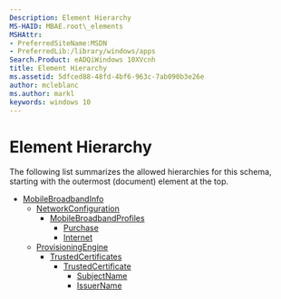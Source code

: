 ```yaml
---
Description: Element Hierarchy
MS-HAID: MBAE.root\_elements
MSHAttr:
- PreferredSiteName:MSDN
- PreferredLib:/library/windows/apps
Search.Product: eADQiWindows 10XVcnh
title: Element Hierarchy
ms.assetid: 5dfced88-48fd-4bf6-963c-7ab090b3e26e
author: mcleblanc
ms.author: markl
keywords: windows 10
---
```


# Element Hierarchy


The following list summarizes the allowed hierarchies for this schema, starting with the outermost (document) element at the top.

-   [MobileBroadbandInfo](element-mobilebroadbandinfo.md)
    -   [NetworkConfiguration](element-networkconfiguration.md)
        -   [MobileBroadbandProfiles](element-mobilebroadbandprofiles.md)
            -   [Purchase](element-purchase.md)
            -   [Internet](element-internet.md)
    -   [ProvisioningEngine](element-provisioningengine.md)
        -   [TrustedCertificates](element-trustedcertificates.md)
            -   [TrustedCertificate](element-trustedcertificate.md)
                -   [SubjectName](element-subjectname.md)
                -   [IssuerName](element-issuername.md)

 

 



